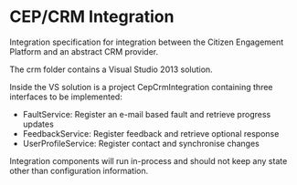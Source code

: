 # CEP/CRM Integration

Integration specification for integration between the Citizen Engagement Platform and an abstract CRM provider.

The crm folder contains a Visual Studio 2013 solution. 

Inside the VS solution is a project CepCrmIntegration containing three interfaces to be implemented:

- FaultService: Register an e-mail based fault and retrieve progress updates
- FeedbackService: Register feedback and retrieve optional response
- UserProfileService: Register contact and synchronise changes

Integration components will run in-process and should not keep any state other than configuration information.
